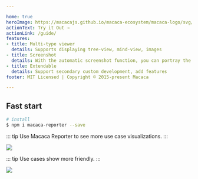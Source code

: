 ```yaml
---

home: true
heroImage: https://macacajs.github.io/macaca-ecosystem/macaca-logo/svg/monkey.svg
actionText: Try it Out →
actionLink: /guide/
features:
- title: Multi-type viewer
  details: Supports displaying tree-view, mind-view, images
- title: Screenshot
  details: With the automatic screenshot function, you can portray the complete link
- title: Extendable
  details: Support secondary custom development, add features
footer: MIT Licensed | Copyright © 2015-present Macaca

---
```


## Fast start

```bash
# install
$ npm i macaca-reporter --save
```

::: tip
Use Macaca Reporter to see more use case visualizations.
:::

![](/macaca-reporter/assets/6d308bd9gy1fivuatxep5j21kw13dgs6.jpg)

::: tip
Use cases show more friendly.
:::

![](/macaca-reporter/assets/6d308bd9gy1fivtfos9r5j21kw130af7.jpg)
